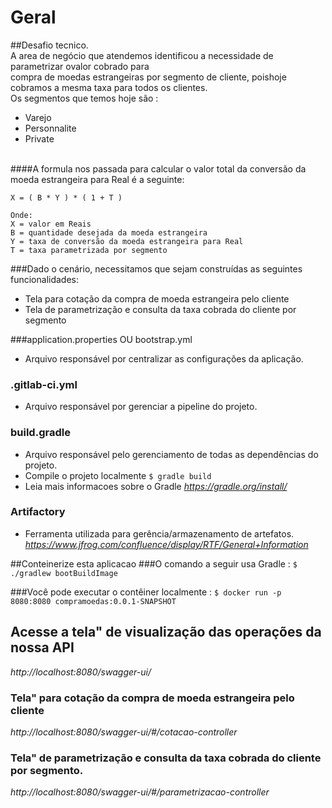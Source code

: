 # Geral
##Desafio tecnico.<br>
A area de negócio que atendemos identificou a necessidade de parametrizar ovalor cobrado para<br>
compra de moedas estrangeiras por segmento de cliente, poishoje cobramos a mesma taxa para todos os clientes.<br> 
Os segmentos que temos hoje são : 
* Varejo 
* Personnalite
* Private
<br> 
####A formula nos passada para calcular o valor total da conversão da moeda estrangeira para Real é a seguinte:

```
X = ( B * Y ) * ( 1 + T ) 

Onde:  
X = valor em Reais  
B = quantidade desejada da moeda estrangeira  
Y = taxa de conversão da moeda estrangeira para Real  
T = taxa parametrizada por segmento
```

###Dado o cenário, necessitamos que sejam construídas as seguintes funcionalidades:

* Tela para cotação da compra de moeda estrangeira pelo cliente
* Tela de parametrização e consulta da taxa cobrada do cliente por segmento

###application.properties OU bootstrap.yml
* Arquivo responsável por centralizar as configurações da aplicação.<br>

### .gitlab-ci.yml
* Arquivo responsável por gerenciar a pipeline do projeto.<br>

### build.gradle
* Arquivo responsável pelo gerenciamento de todas as dependências do projeto.
* Compile o projeto localmente
`$ gradle build`
* Leia mais informacoes sobre o Gradle
*https://gradle.org/install/*

### Artifactory
* Ferramenta utilizada para gerência/armazenamento de artefatos.
*https://www.jfrog.com/confluence/display/RTF/General+Information*

##Conteinerize esta aplicacao
###O comando a seguir usa Gradle :
`$ ./gradlew bootBuildImage`

###Você pode executar o contêiner localmente :
`$ docker run -p 8080:8080 compramoedas:0.0.1-SNAPSHOT`

## Acesse a tela" de visualização das operações da nossa API
*http://localhost:8080/swagger-ui/*
### Tela" para cotação da compra de moeda estrangeira pelo cliente
*http://localhost:8080/swagger-ui/#/cotacao-controller*

### Tela" de parametrização e consulta da taxa cobrada do cliente por segmento.
*http://localhost:8080/swagger-ui/#/parametrizacao-controller*
<br>


